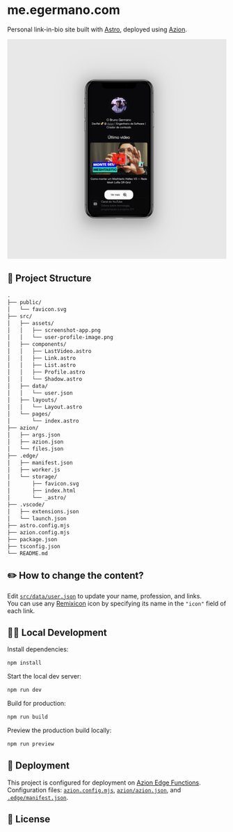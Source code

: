 # me.egermano.com

Personal link-in-bio site built with [Astro](https://astro.build/), deployed using [Azion](https://azion.com).

![Preview](src/assets/screenshot-app.png)

## 🚀 Project Structure

```
.
├── public/
│   └── favicon.svg
├── src/
│   ├── assets/
│   │   ├── screenshot-app.png
│   │   └── user-profile-image.png
│   ├── components/
│   │   ├── LastVideo.astro
│   │   ├── Link.astro
│   │   ├── List.astro
│   │   ├── Profile.astro
│   │   └── Shadow.astro
│   ├── data/
│   │   └── user.json
│   ├── layouts/
│   │   └── Layout.astro
│   └── pages/
│       └── index.astro
├── azion/
│   ├── args.json
│   ├── azion.json
│   └── files.json
├── .edge/
│   ├── manifest.json
│   ├── worker.js
│   └── storage/
│       ├── favicon.svg
│       ├── index.html
│       └── _astro/
├── .vscode/
│   ├── extensions.json
│   └── launch.json
├── astro.config.mjs
├── azion.config.mjs
├── package.json
├── tsconfig.json
└── README.md
```

## ✏️ How to change the content?

Edit [`src/data/user.json`](src/data/user.json) to update your name, profession, and links.  
You can use any [Remixicon](https://remixicon.com/) icon by specifying its name in the `"icon"` field of each link.

## 🧑‍💻 Local Development

Install dependencies:

```sh
npm install
```

Start the local dev server:

```sh
npm run dev
```

Build for production:

```sh
npm run build
```

Preview the production build locally:

```sh
npm run preview
```

## 🚀 Deployment

This project is configured for deployment on [Azion Edge Functions](https://azion.com/).  
Configuration files: [`azion.config.mjs`](azion.config.mjs), [`azion/azion.json`](azion/azion.json), and [`.edge/manifest.json`](.edge/manifest.json).

## 📝 License
